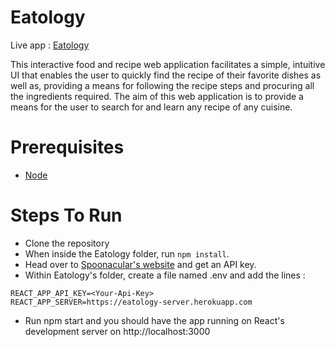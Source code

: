 # Eatology
Live app : [Eatology](https://eatology-recipes.herokuapp.com/)

This interactive food and recipe web application facilitates a simple, intuitive UI
that enables the user to quickly find the recipe of their favorite dishes as well as,
providing a means for following the recipe steps and procuring all the ingredients
required. The aim of this web application is to provide a means for the user to
search for and learn any recipe of any cuisine.

# Prerequisites
* [Node](https://nodejs.org/en/)

# Steps To Run
* Clone the repository
* When inside the Eatology folder, run ```npm install```.
* Head over to [Spoonacular's website](https://spoonacular.com/food-api/pricing) and get an API key.
* Within Eatology's folder, create a file named .env and add the lines : 
```
REACT_APP_API_KEY=<Your-Api-Key>
REACT_APP_SERVER=https://eatology-server.herokuapp.com
```
* Run npm start and you should have the app running on React's development server on http://localhost:3000
